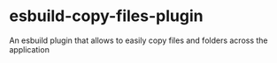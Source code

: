 # esbuild-copy-files-plugin
An esbuild plugin that allows to easily copy files and folders across the application
